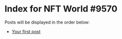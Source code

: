 # Index for NFT World #9570
Posts will be displayed in the order below:

- [Your first post](./001-first.md)

